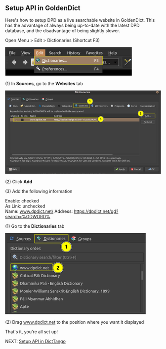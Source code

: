 ## Setup API in GoldenDict

Here's how to setup DPD as a live searchable website in GoldenDict. This has the advantage of always being up-to-date with the latest DPD database, and the disadvantage of being slightly slower. 

Open Menu > Edit > Dictionaries (Shortcut F3)

![open dictionaries](pics/dpdict.net/dpdict_api_gd_open_dictionaries.png)

(1) In **Sources**, go to the **Websites** tab

![add website](pics/dpdict.net/dpdict_api_gd_add_website.png)

(2) Click **Add**

(3) Add the following information

Enable: checked\
As Link: unchecked\
Name: www.dpdict.net\
Address: https://dpdict.net/gd?search=%GDWORD%

(1) Go to the **Dictionaries** tab

![reorder dictionaries](pics/dpdict.net/dpdict_api_gd_reorder_dictionaries.png)

(2) Drag www.dpdict.net to the position where you want it displayed

That's it, you're all set up!

NEXT: [Setup API in DictTango](dpdict_api_dt.md)